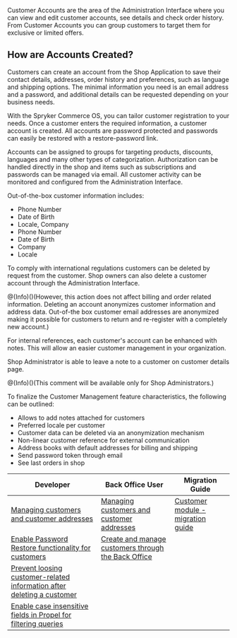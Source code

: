Customer Accounts are the area of the Administration Interface where you can view and edit customer accounts, see details and check order history. From Customer Accounts you can group customers to target them for exclusive or limited offers.

## How are Accounts Created?
Customers can create an account from the Shop Application to save their contact details, addresses, order history and preferences, such as language and shipping options. The minimal information you need is an email address and a password, and additional details can be requested depending on your business needs.

With the Spryker Commerce OS, you can tailor customer registration to your needs. Once a customer enters the required information, a customer account is created. All accounts are password protected and passwords can easily be restored with a restore-password link.

Accounts can be assigned to groups for targeting products, discounts, languages and many other types of categorization. Authorization can be handled directly in the shop and items such as subscriptions and passwords can be managed via email. All customer activity can be monitored and configured from the Administration Interface.

Out-of-the-box customer information includes:

* Phone Number
* Date of Birth
* Locale, Company
* Phone Number
* Date of Birth
* Company
* Locale

To comply with international regulations customers can be deleted by request from the customer. Shop owners can also delete a customer account through the Administration Interface.

@(Info)()(However, this action does not affect billing and order related information. Deleting an account anonymizes customer information and address data. Out-of-the box customer email addresses are anonymized making it possible for customers to return and re-register with a completely new account.)

For internal references, each customer's account can be enhanced with notes. This will allow an easier customer management in your organization.

Shop Administrator is able to leave a note to a customer on customer details page.

@(Info)()(This comment will be available only for Shop Administrators.)


To finalize the Customer Management feature characteristics, the following can be outlined:

* Allows to add notes attached for customers
* Preferred locale per customer
* Customer data can be deleted via an anonymization mechanism
* Non-linear customer reference for external communication
* Address books with default addresses for billing and shipping
* Send password token through email
* See last orders in shop

| Developer | Back Office User | Migration Guide |
| --- | --- | --- |
| [Managing customers and customer addresses](https://documentation.spryker.com/v4/docs/customer-module-overview ) | [Managing customers and customer addresses](https://documentation.spryker.com/v4/docs/customer-module-overview ) | [Customer module - migration guide](https://documentation.spryker.com/v4/docs/mg-customer) |
| [Enable Password Restore functionality for customers](https://documentation.spryker.com/v4/docs/customer-module-overview#password-restore) |[Create and manage customers through the Back Office](https://documentation.spryker.com/v4/docs/customers) |  | 
| [Prevent loosing customer-related information after deleting a customer](https://documentation.spryker.com/v4/docs/customer-module-overview#delete-customer) |   |   | 
|[Enable case insensitive fields in Propel for filtering queries](https://documentation.spryker.com/v4/docs/customer-module-overview#case-insensitive-queries-for-email) |     |     |  |